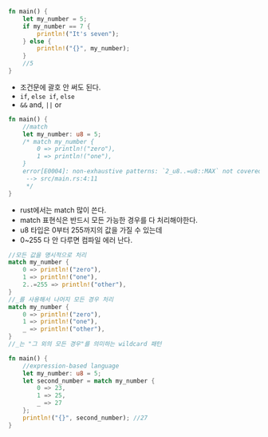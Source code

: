 ```rust
fn main() {
    let my_number = 5;
    if my_number == 7 {
        println!("It's seven");
    } else {
        println!("{}", my_number);
    }
    //5
}
```
- 조건문에 괄호 안 써도 된다.
- `if`, `else if`, `else`
- `&&` and, `||` or
```rust
fn main() {
    //match
    let my_number: u8 = 5;
    /* match my_number {
        0 => println!("zero"),
        1 => println!("one"),
    }
    error[E0004]: non-exhaustive patterns: `2_u8..=u8::MAX` not covered
     --> src/main.rs:4:11
     */
}
```
- rust에서는 match 많이 쓴다.
- match 표현식은 반드시 모든 가능한 경우를 다 처리해야한다.
- u8 타입은 0부터 255까지의 값을 가질 수 있는데
- 0~255 다 안 다루면 컴파일 에러 난다.
```rust
//모든 값을 명시적으로 처리
match my_number {
    0 => println!("zero"),
    1 => println!("one"),
    2..=255 => println!("other"),
}
//_를 사용해서 나머지 모든 경우 처리
match my_number {
    0 => println!("zero"),
    1 => println!("one"),
    _ => println!("other"),
}
//_는 "그 외의 모든 경우"를 의미하는 wildcard 패턴
```
```rust
fn main() {
    //expression-based language
    let my_number: u8 = 5;
    let second_number = match my_number {
        0 => 23,
        1 => 25,
        _ => 27
    };
    println!("{}", second_number); //27
}
```